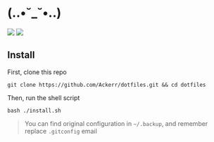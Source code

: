 # (..•˘_˘•..)
![](https://github.com/Ackerr/dotfiles/workflows/CI/badge.svg)
![](https://github.com/Ackerr/dotfiles/workflows/Build/badge.svg)

## Install

First, clone this repo
```
git clone https://github.com/Ackerr/dotfiles.git && cd dotfiles
```

Then, run the shell script

```
bash ./install.sh
```
> You can find original configuration in `~/.backup`, and remember replace `.gitconfig` email
